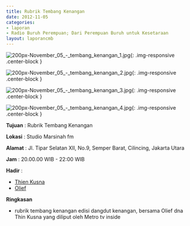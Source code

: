 ```yaml
---
title: Rubrik Tembang Kenangan 
date: 2012-11-05
categories:
- laporan
- Radio Buruh Perempuan; Dari Perempuan Buruh untuk Kesetaraan
layout: laporancmb
---
```



![200px-November_05_-_tembang_kenangan_1.jpg](/uploads/200px-November_05_-_tembang_kenangan_1.jpg){: .img-responsive .center-block }

![200px-November_05_-_tembang_kenangan_2.jpg](/uploads/200px-November_05_-_tembang_kenangan_2.jpg){: .img-responsive .center-block }

![200px-November_05_-_tembang_kenangan_3.jpg](/uploads/200px-November_05_-_tembang_kenangan_3.jpg){: .img-responsive .center-block }

![200px-November_05_-_tembang_kenangan_4.jpg](/uploads/200px-November_05_-_tembang_kenangan_4.jpg){: .img-responsive .center-block }


**Tujuan** : Rubrik Tembang Kenangan 

**Lokasi** : Studio Marsinah fm 

**Alamat** : Jl. Tipar Selatan XII, No.9, Semper Barat, Cilincing, Jakarta Utara 

**Jam** : 20.00.00 WIB - 22:00 WIB 

**Hadir** :
* [Thien Kusna](http://wiki.ciptamedia.org/wiki/Thien_Kusna)
* [Olief](http://wiki.ciptamedia.org/wiki/Olief)

**Ringkasan**  
* rubrik tembang kenangan edisi dangdut kenangan, bersama Olief dna Thin Kusna yang diliput oleh Metro tv inside
